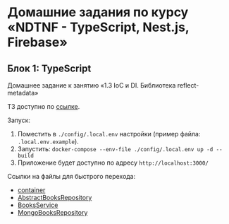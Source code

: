 # Домашние задания по курсу «NDTNF - TypeScript, Nest.js, Firebase»

## Блок 1: TypeScript

Домашнее задание к занятию «1.3 IoС и DI. Библиотека reflect-metadata»

ТЗ доступно по [ссылке](https://github.com/netology-code/ndtnf-homeworks/tree/master/003-Ioc).


Запуск: 
1) Поместить в `./config/.local.env` настройки (пример файла: `.local.env.example`).
2) Запустить: `docker-compose --env-file ./config/.local.env up -d --build`
3) Приложение будет доступно по адресу `http://localhost:3000/`

Ссылки на файлы для быстрого перехода:
* [container](ndse-library/app/src/infrastructure/container.ts)
* [AbstractBooksRepository](ndse-library/app/src/books/AbstractBooksRepository.ts)
* [BooksService](ndse-library/app/src/books/BooksService.ts)
* [MongoBooksRepository](ndse-library/app/src/infrastructure/MongoBooksRepository.ts)

